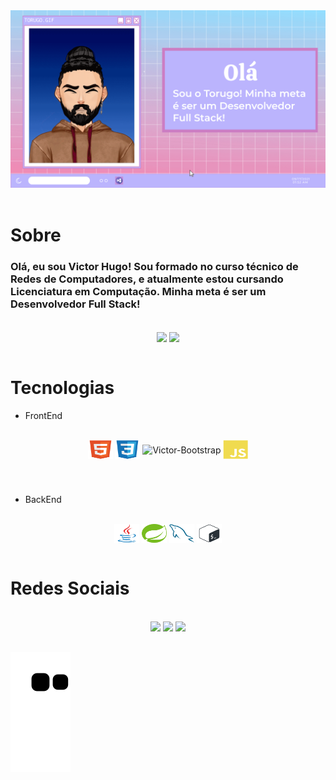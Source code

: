 <div><img src="https://github.com/TorugoMarega/TorugoMarega/blob/main/.github/workflows/github-profile-gif.gif?raw=true"></div>
<br>

# Sobre


<div align="" style="display:inline">
    <h3>Olá, eu sou Victor Hugo! Sou formado no curso técnico de Redes de Computadores, e atualmente estou cursando Licenciatura em Computação. Minha meta é ser um Desenvolvedor Full Stack!</h3>
</div>

<br>

<div align="center">

  <img align="center"  height="200em" src="https://github-readme-stats.vercel.app/api?username=TorugoMarega&show_icons=true&theme=dracula&include_all_commits=true&count_private=true"/>
  <img align="center" height="200em" src="https://github-readme-stats.vercel.app/api/top-langs/?username=TorugoMarega&layout=compact&langs_count=7&theme=dracula"/>
     <br><br>
</div>

  
 # Tecnologias

   - FrontEnd

<br>
<div align="center" style="display: inline_block;">
  <img align="center" alt="Victor-HTML" height="30" width="40" src="https://raw.githubusercontent.com/devicons/devicon/master/icons/html5/html5-original.svg">
  <img align="center" alt="Victor-CSS" height="30" width="40" src="https://raw.githubusercontent.com/devicons/devicon/master/icons/css3/css3-original.svg">
  <img align="center" alt="Victor-Bootstrap" height="30" width="40" src="https://cdn.jsdelivr.net/gh/devicons/devicon/icons/bootstrap/bootstrap-plain.svg" />
  <img align="center" alt="Victor-Js" height="30" width="40" src="https://raw.githubusercontent.com/devicons/devicon/master/icons/javascript/javascript-plain.svg">
 
    
</div>

<br>

#

   - BackEnd

<br>
<div align="center" style="display: inline_block;">
  <img align="center" alt="Victor-Java" height="30" width="40" src="https://raw.githubusercontent.com/devicons/devicon/master/icons/java/java-original.svg"/>
  <img align="center" alt="Victor-Spring" height="30" width="40" src="https://raw.githubusercontent.com/devicons/devicon/master/icons/spring/spring-original.svg">
  <img align="center" alt="Victor-Spring" height="30" width="40" src="https://github.com/devicons/devicon/blob/master/icons/mysql/mysql-original.svg">
  <img align="center" alt="Victor-Spring" height="30" width="40" src="https://raw.githubusercontent.com/devicons/devicon/master/icons/bash/bash-plain.svg">  
</div>

<br>

# Redes Sociais

<br>

<div align="center">
  <a href="https://www.linkedin.com/in/victor-hugom/"><img src="https://img.shields.io/badge/-LinkedIn-%230077B5?style=for-the-badge&logo=linkedin&logoColor=white" target="_blank"></a> 
  <a href="https://www.instagram.com/vhmarega/"><img src="https://img.shields.io/badge/-Instagram-%23E4405F?style=for-the-badge&logo=instagram&logoColor=white" target="_blank"></a>
  <a href="https://discord.com/users/Torugo#5054"><img src="https://img.shields.io/badge/Discord-7289DA?style=for-the-badge&logo=discord&logoColor=white" target="_blank"    </a> 
</div>
    
##
    
  ![Snake animation](https://github.com/TorugoMarega/TorugoMarega/blob/output/github-contribution-grid-snake.svg)
  
